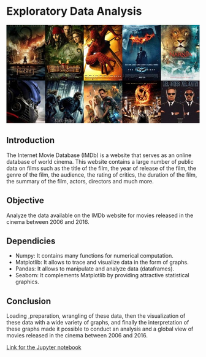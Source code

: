 
# Exploratory Data Analysis
![image.jpg](images/movie.jpeg)

## Introduction

The Internet Movie Database (IMDb) is a website that serves as an online database of world cinema. This website contains a large number of public data on films such as the title of the film, the year of release of the film, the genre of the film, the audience, the rating of critics, the duration of the film, the summary of the film, actors, directors and much more. 

## Objective

Analyze the data available on the IMDb website for movies released in the cinema between 2006 and 2016.

## Dependicies

- Numpy:      It contains many functions for numerical computation.
- Matplotlib: It allows to trace and visualize data in the form of graphs.
- Pandas:     It allows to manipulate and analyze data (dataframes).
- Seaborn:    It complements Matplotlib by providing attractive statistical graphics.

## Conclusion

Loading ,preparation, wrangling of these data, then the visualization of these data with a wide variety of graphs, and finally the interpretation of these graphs made it possible to conduct an analysis and a global view of movies released in the cinema between 2006 and 2016.

[Link for the Jupyter notebook](./Movie_data_analysis.ipynb)
